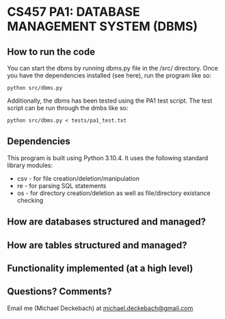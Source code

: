 # CS457 PA1: DATABASE MANAGEMENT SYSTEM (DBMS)

## How to run the code
You can start the dbms by running dbms.py file in the /src/ directory. Once you have the dependencies installed (see here), run the program like so:

    python src/dbms.py

Additionally, the dbms has been tested using the PA1 test script. The test script can be run through the dmbs like so:

    python src/dbms.py < tests/pa1_test.txt

## Dependencies
This program is built using Python 3.10.4. It uses the following standard library modules:
- csv - for file creation/deletion/manipulation
- re - for parsing SQL statements
- os - for directory creation/deletion as well as file/directory existance checking

## How are databases structured and managed? 

## How are tables structured and managed?

## Functionality implemented (at a high level)

## Questions? Comments?
Email me (Michael Deckebach) at michael.deckebach@gmail.com